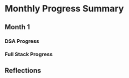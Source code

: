 # Monthly Progress Summary  

## Month 1

### **DSA Progress**  

### **Full Stack Progress**

## **Reflections**
